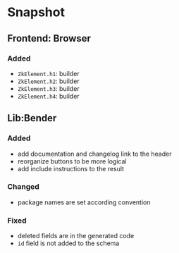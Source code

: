 # Snapshot

## Frontend: Browser

### Added

- `ZkElement.h1`: builder
- `ZkElement.h2`: builder
- `ZkElement.h3`: builder
- `ZkElement.h4`: builder

## Lib:Bender

### Added

- add documentation and changelog link to the header
- reorganize buttons to be more logical
- add include instructions to the result

### Changed

- package names are set according convention

### Fixed

- deleted fields are in the generated code
- `id` field is not added to the schema
